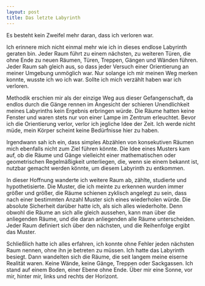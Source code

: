 ```yaml
---
layout: post
title: Das letzte Labyrinth
---
```


Es besteht kein Zweifel mehr daran, dass ich verloren war. 

Ich erinnere mich nicht einmal mehr wie ich in dieses endlose Labyrinth geraten bin. Jeder Raum führt zu einem nächsten, zu weiteren Türen, die ohne Ende zu neuen Räumen, Türen, Treppen, Gängen und Wänden führen. Jeder Raum sah gleich aus, so dass jeder Versuch einer Orientierung an meiner Umgebung unmöglich war. Nur solange ich mir meinen Weg merken konnte, wusste ich wo ich war. Sollte ich mich verzählt haben war ich verloren.

Methodik erschien mir als der einzige Weg aus dieser Gefangenschaft, da endlos durch die Gänge rennen im Angesicht der schieren Unendlichkeit meines Labyrinths kein Ergebnis erbringen würde. Die Räume hatten keine Fenster und waren stets nur von einer Lampe im Zentrum erleuchtet. Bevor ich die Orientierung verlor, verlor ich jegliche Idee der Zeit. Ich werde nicht müde, mein Körper scheint keine Bedürfnisse hier zu haben. 

Irgendwann sah ich ein, dass simples Abzählen von konsekutiven Räumen mich ebenfalls nicht zum Ziel führen könnte. Die Idee eines Musters kam auf, ob die Räume und Gänge vielleicht einer mathematischen oder geometrischen Regelmäßigkeit unterliegen, die, wenn sie einem bekannt ist, nutzbar gemacht werden könnte, um diesem Labyrinth zu entkommen.

In dieser Hoffnung wanderte ich weitere Raum ab, zählte, studierte und hypothetisierte. Die Muster, die ich meinte zu erkennen wurden immer größer und größer, die Räume schienen zyklisch angelegt zu sein, dass nach einer bestimmten Anzahl Muster sich eines wiederholen würde. Die absolute Sicherheit darüber hatte ich, als sich alles wiederholte. Denn obwohl die Räume an sich alle gleich aussehen, kann man über die anliegenden Räume, und die daran anliegenden alle Räume unterscheiden. Jeder Raum definiert sich über den nächsten, und die Reihenfolge ergibt das Muster.

Schließlich hatte ich alles erfahren, ich konnte ohne Fehler jeden nächsten Raum nennen, ohne ihn je betreten zu müssen. Ich hatte das Labyrinth besiegt. Dann wandelten sich die Räume, die seit langem meine eiserne Realität waren. Keine Wände, keine Gänge, Treppen oder Sackgassen. Ich stand auf einem Boden, einer Ebene ohne Ende. Über mir eine Sonne, vor mir, hinter mir, links und rechts der Horizont.
